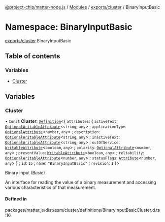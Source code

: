 [@project-chip/matter-node.js](../README.md) / [Modules](../modules.md) / [exports/cluster](exports_cluster.md) / BinaryInputBasic

# Namespace: BinaryInputBasic

[exports/cluster](exports_cluster.md).BinaryInputBasic

## Table of contents

### Variables

- [Cluster](exports_cluster.BinaryInputBasic.md#cluster)

## Variables

### Cluster

• `Const` **Cluster**: [`Definition`](exports_cluster.ClusterFactory.md#definition)\<\{ `attributes`: \{ `activeText`: [`OptionalWritableAttribute`](exports_cluster.md#optionalwritableattribute)\<`string`, `any`\> ; `applicationType`: [`OptionalAttribute`](exports_cluster.md#optionalattribute)\<`number`, `any`\> ; `description`: [`OptionalWritableAttribute`](exports_cluster.md#optionalwritableattribute)\<`string`, `any`\> ; `inactiveText`: [`OptionalWritableAttribute`](exports_cluster.md#optionalwritableattribute)\<`string`, `any`\> ; `outOfService`: [`WritableAttribute`](exports_cluster.md#writableattribute)\<`boolean`, `any`\> ; `polarity`: [`OptionalAttribute`](exports_cluster.md#optionalattribute)\<`number`, `any`\> ; `presentValue`: [`WritableAttribute`](exports_cluster.md#writableattribute)\<`boolean`, `any`\> ; `reliability`: [`OptionalWritableAttribute`](exports_cluster.md#optionalwritableattribute)\<`number`, `any`\> ; `statusFlags`: [`Attribute`](exports_cluster.md#attribute)\<`number`, `any`\>  } ; `id`: ``15`` ; `name`: ``"BinaryInputBasic"`` ; `revision`: ``1``  }\>

Binary Input (Basic)

An interface for reading the value of a binary measurement and accessing various characteristics of that
measurement.

#### Defined in

packages/matter.js/dist/esm/cluster/definitions/BinaryInputBasicCluster.d.ts:16
